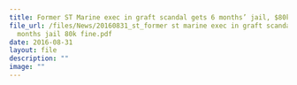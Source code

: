 ```yaml
---
title: Former ST Marine exec in graft scandal gets 6 months’ jail, $80k fine
file_url: /files/News/20160831_st_former st marine exec in graft scandal gets 6
  months jail 80k fine.pdf
date: 2016-08-31
layout: file
description: ""
image: ""
---
```

